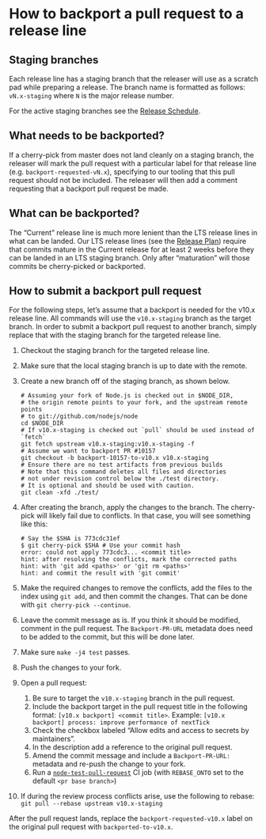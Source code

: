 How to backport a pull request to a release line
================================================

Staging branches
----------------

Each release line has a staging branch that the releaser will use as a scratch pad while preparing a release. The branch name is formatted as follows: `vN.x-staging` where `N` is the major release number.

For the active staging branches see the [Release Schedule](https://github.com/nodejs/Release#release-schedule).

What needs to be backported?
----------------------------

If a cherry-pick from master does not land cleanly on a staging branch, the releaser will mark the pull request with a particular label for that release line (e.g. `backport-requested-vN.x`), specifying to our tooling that this pull request should not be included. The releaser will then add a comment requesting that a backport pull request be made.

What can be backported?
-----------------------

The “Current” release line is much more lenient than the LTS release lines in what can be landed. Our LTS release lines (see the [Release Plan](https://github.com/nodejs/Release#release-plan)) require that commits mature in the Current release for at least 2 weeks before they can be landed in an LTS staging branch. Only after “maturation” will those commits be cherry-picked or backported.

How to submit a backport pull request
-------------------------------------

For the following steps, let’s assume that a backport is needed for the v10.x release line. All commands will use the `v10.x-staging` branch as the target branch. In order to submit a backport pull request to another branch, simply replace that with the staging branch for the targeted release line.

1.  Checkout the staging branch for the targeted release line.
2.  Make sure that the local staging branch is up to date with the remote.
3.  Create a new branch off of the staging branch, as shown below.

        # Assuming your fork of Node.js is checked out in $NODE_DIR,
        # the origin remote points to your fork, and the upstream remote points
        # to git://github.com/nodejs/node
        cd $NODE_DIR
        # If v10.x-staging is checked out `pull` should be used instead of `fetch`
        git fetch upstream v10.x-staging:v10.x-staging -f
        # Assume we want to backport PR #10157
        git checkout -b backport-10157-to-v10.x v10.x-staging
        # Ensure there are no test artifacts from previous builds
        # Note that this command deletes all files and directories
        # not under revision control below the ./test directory.
        # It is optional and should be used with caution.
        git clean -xfd ./test/

4.  After creating the branch, apply the changes to the branch. The cherry-pick will likely fail due to conflicts. In that case, you will see something like this:

        # Say the $SHA is 773cdc31ef
        $ git cherry-pick $SHA # Use your commit hash
        error: could not apply 773cdc3... <commit title>
        hint: after resolving the conflicts, mark the corrected paths
        hint: with 'git add <paths>' or 'git rm <paths>'
        hint: and commit the result with 'git commit'

5.  Make the required changes to remove the conflicts, add the files to the index using `git add`, and then commit the changes. That can be done with `git cherry-pick --continue`.
6.  Leave the commit message as is. If you think it should be modified, comment in the pull request. The `Backport-PR-URL` metadata does need to be added to the commit, but this will be done later.
7.  Make sure `make -j4 test` passes.
8.  Push the changes to your fork.
9.  Open a pull request:
    1.  Be sure to target the `v10.x-staging` branch in the pull request.
    2.  Include the backport target in the pull request title in the following format: `[v10.x backport] <commit title>`. Example: `[v10.x backport] process: improve performance of nextTick`
    3.  Check the checkbox labeled “Allow edits and access to secrets by maintainers”.
    4.  In the description add a reference to the original pull request.
    5.  Amend the commit message and include a `Backport-PR-URL:` metadata and re-push the change to your fork.
    6.  Run a [`node-test-pull-request`](https://ci.nodejs.org/job/node-test-pull-request/build) CI job (with `REBASE_ONTO` set to the default `<pr base branch>`)
10. If during the review process conflicts arise, use the following to rebase: `git pull --rebase upstream v10.x-staging`

After the pull request lands, replace the `backport-requested-v10.x` label on the original pull request with `backported-to-v10.x`.
